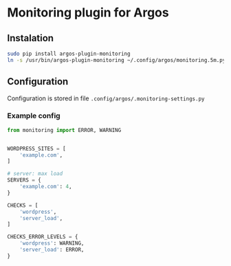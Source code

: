 # Monitoring plugin for Argos

## Instalation

```bash
sudo pip install argos-plugin-monitoring
ln -s /usr/bin/argos-plugin-monitoring ~/.config/argos/monitoring.5m.py
```

## Configuration

Configuration is stored in file `.config/argos/.monitoring-settings.py`

### Example config

```python
from monitoring import ERROR, WARNING


WORDPRESS_SITES = [
    'example.com',
]

# server: max load
SERVERS = {
    'example.com': 4,
}

CHECKS = [
    'wordpress',
    'server_load',
]

CHECKS_ERROR_LEVELS = {
    'wordpress': WARNING,
    'server_load': ERROR,
}
```
